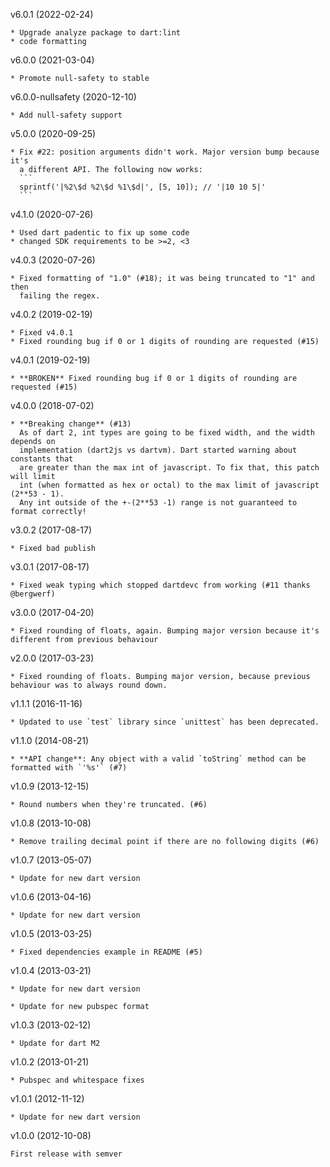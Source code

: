 v6.0.1 (2022-02-24)

    * Upgrade analyze package to dart:lint
    * code formatting
    
v6.0.0 (2021-03-04)

    * Promote null-safety to stable

v6.0.0-nullsafety (2020-12-10)

    * Add null-safety support

v5.0.0 (2020-09-25)

    * Fix #22: position arguments didn't work. Major version bump because it's
      a different API. The following now works:
      ```
      sprintf('|%2\$d %2\$d %1\$d|', [5, 10]); // '|10 10 5|'
      ```


v4.1.0 (2020-07-26)

    * Used dart padentic to fix up some code
    * changed SDK requirements to be >=2, <3

v4.0.3 (2020-07-26)

    * Fixed formatting of "1.0" (#18); it was being truncated to "1" and then
      failing the regex.

v4.0.2 (2019-02-19)

    * Fixed v4.0.1
    * Fixed rounding bug if 0 or 1 digits of rounding are requested (#15)

v4.0.1 (2019-02-19)

    * **BROKEN** Fixed rounding bug if 0 or 1 digits of rounding are requested (#15)

v4.0.0 (2018-07-02)

    * **Breaking change** (#13)
      As of dart 2, int types are going to be fixed width, and the width depends on
      implementation (dart2js vs dartvm). Dart started warning about constants that
      are greater than the max int of javascript. To fix that, this patch will limit
      int (when formatted as hex or octal) to the max limit of javascript (2**53 - 1).
      Any int outside of the +-(2**53 -1) range is not guaranteed to format correctly!

v3.0.2 (2017-08-17)

    * Fixed bad publish

v3.0.1 (2017-08-17)

    * Fixed weak typing which stopped dartdevc from working (#11 thanks @bergwerf)

v3.0.0 (2017-04-20)

    * Fixed rounding of floats, again. Bumping major version because it's different from previous behaviour

v2.0.0 (2017-03-23)

    * Fixed rounding of floats. Bumping major version, because previous behaviour was to always round down.

v1.1.1 (2016-11-16)

    * Updated to use `test` library since `unittest` has been deprecated.

v1.1.0 (2014-08-21)

    * **API change**: Any object with a valid `toString` method can be formatted with `'%s'` (#7)

v1.0.9 (2013-12-15)

    * Round numbers when they're truncated. (#6)

v1.0.8 (2013-10-08)

    * Remove trailing decimal point if there are no following digits (#6)

v1.0.7 (2013-05-07)

    * Update for new dart version

v1.0.6 (2013-04-16)

    * Update for new dart version

v1.0.5 (2013-03-25)

    * Fixed dependencies example in README (#5)

v1.0.4 (2013-03-21)

    * Update for new dart version

    * Update for new pubspec format

v1.0.3 (2013-02-12)

    * Update for dart M2

v1.0.2 (2013-01-21)

    * Pubspec and whitespace fixes

v1.0.1 (2012-11-12)

    * Update for new dart version

v1.0.0 (2012-10-08)

    First release with semver
